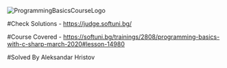 ![ProgrammingBasicsCourseLogo](https://softuni.bg/Files/Courses/pb-site-pic.png)                                    
                                           
                                           
                                           
                                           
                                           
                                           
                                           
                                            
 #Check Solutions - https://judge.softuni.bg/


#Course Covered - https://softuni.bg/trainings/2808/programming-basics-with-c-sharp-march-2020#lesson-14980



#Solved By Aleksandar Hristov 

